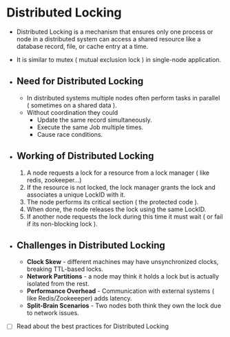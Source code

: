 # Distributed Locking
- Distributed Locking is a mechanism that ensures only one process or node in a distributed system can access a shared resource like a database record, file, or cache entry at a time.
- It is similar to mutex ( mutual exclusion lock ) in single-node application.

- ## Need for Distributed Locking
	- In distributed systems multiple nodes often perform tasks in parallel ( sometimes on a shared data ).
	- Without coordination they could
		- Update the same record simultaneously.
		- Execute the same Job multiple times.
		- Cause race conditions.

- ## Working of Distributed Locking
	1. A node requests a lock for a resource from a lock manager ( like redis, zookeeper...)
	2. If the resource is not locked, the lock manager grants the lock and associates a unique LockID with it.
	3. The node performs its critical section ( the protected code ).
	4. When done, the node releases the lock using the same LockID.
	5. If another node requests the lock during this time it must wait ( or fail if its non-blocking lock ).

- ## Challenges in Distributed Locking
	- **Clock Skew** - different machines may have unsynchronized clocks, breaking TTL-based locks.
	- **Network Partitions** - a node may think it holds a lock but is actually isolated from the rest.
	- **Performance Overhead** - Communication with external systems ( like Redis/Zookeeeper) adds latency.
	- **Split-Brain Scenarios** - Two nodes both think they own the lock due to network issues.

- [ ] Read about the best practices for Distributed Locking
